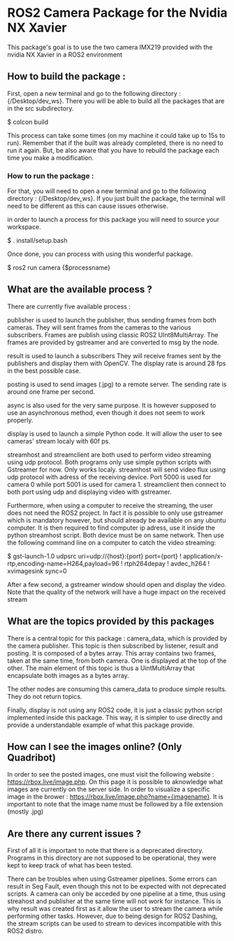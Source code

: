 # ROS2 Camera Package for the Nvidia NX Xavier

This package's goal is to use the two camera IMX219 provided with the nvidia NX Xavier in a ROS2 environment

## How to build the package :

First, open a new terminal and go to the following directory : {/Desktop/dev_ws}.
There you will be able to build all the packages that are in the src subdirectory.

$ colcon build

This process can take some times (on my machine it could take up to 15s to run).
Remember that if the built was already completed, there is no need to run it again.
But, be also aware that you have to rebuild the package each time you make a modification.

### How to run the package :

For that, you will need to open a new terminal and go to the following directory : {/Desktop/dev_ws}.
If you just built the package, the terminal will need to be different as this can cause issues otherwise.

in order to launch a process for this package you will need to source your workspace.

$ . install/setup.bash

Once done, you can process with using this wonderful package.

$ ros2 run camera {$processname}

## What are the available process ?

There are currently five available process :

publisher is used to launch the publisher, thus sending frames from both cameras.
They will sent frames from the cameras to the various subscribers.
Frames are publish using classic ROS2 UInt8MultiArray.
The frames are provided by gstreamer and are converted to msg by the node.

result is used to launch a subscribers
They will receive frames sent by the publishers and display them with OpenCV.
The display rate is around 28 fps in the best possible case.

posting is used to send images (.jpg) to a remote server.
The sending rate is around one frame per second.

async is also used for the very same purpose.
It is however supposed to use an asynchronous method, even though it does not seem to work properly.

display is used to launch a simple Python code.
It will allow the user to see cameras' stream localy with 60f ps.

streamhost and streamclient are both used to perform video streaming using udp protocol.
Both programs only use simple python scripts with Gstreamer for now. Only works localy.
streamhost will send video flux using udp protocol with adress of the receiving device.
Port 5000 is used for camera 0 while port 5001 is used for camera 1.
streamclient then connect to both port using udp and displaying video with gstreamer.

Furthermore, when using a computer to receive the streaming, the user does not need the ROS2 project.
In fact it is possible to only use gstreamer which is mandatory however, but should already be available on any ubuntu computer.
It is then required to find computer ip adress, use it inside the python streamhost script. Both device must be on same network.
Then use the following command line on a computer to catch the video streaming:

$ gst-launch-1.0 udpsrc uri=udp://{host}:{port} port={port} ! application/x-rtp,encoding-name=H264,payload=96 ! rtph264depay ! avdec_h264 ! xvimagesink sync=0

After a few second, a gstreamer window should open and display the video.
Note that the quality of the network will have a huge impact on the received stream

## What are the topics provided by this packages

There is a central topic for this package : camera_data, which is provided by the camera publisher.
This topic is then subscribed by listener, result and posting. It is composed of a bytes array.
This array contains two frames, taken at the same time, from both camera. One is displayed at the top of the other.
The main element of this topic is thus a UintMultiArray that encapsulate both images as a bytes array.

The other nodes are consuming this camera_data to produce simple results. They do not return topics.

Finally, display is not using any ROS2 code, it is just a classic python script implemented inside this package.
This way, it is simpler to use directly and provide a understandable example of what this package provide.

## How can I see the images online? (Only Quadribot)

In order to see the posted images, one must visit the following website : https://rbox.live/image.php.
On this page it is possible to aknowledge what images are currently on the server side.
In order to visualize a specific image in the brower : https://rbox.live/image.php?name={imagename}.
It is important to note that the image name must be followed by a file extension (mostly .jpg)

## Are there any current issues ?

First of all it is important to note that there is a deprecated directory.
Programs in this directory are not supposed to be operational, they were kept to keep track of what has been tested.

There can be troubles when using Gstreamer pipelines.
Some errors can result in Seg Fault, even though this not to be expected with not deprecated scripts.
A camera can only be acceded by one pipeline at a time, thus using streahost and publisher at the same time will not work for instance.
This is why result was created first as it allow the user to stream the camera while performing other tasks.
However, due to being design for ROS2 Dashing, the stream scripts can be used to stream to devices incompatible with this ROS2 distro. 